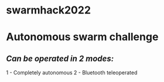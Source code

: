 # swarmhack2022


# Autonomous swarm challenge


## *Can be operated in 2 modes:*
   1 - Completely autonomous 
   2 - Bluetooth teleoperated 
